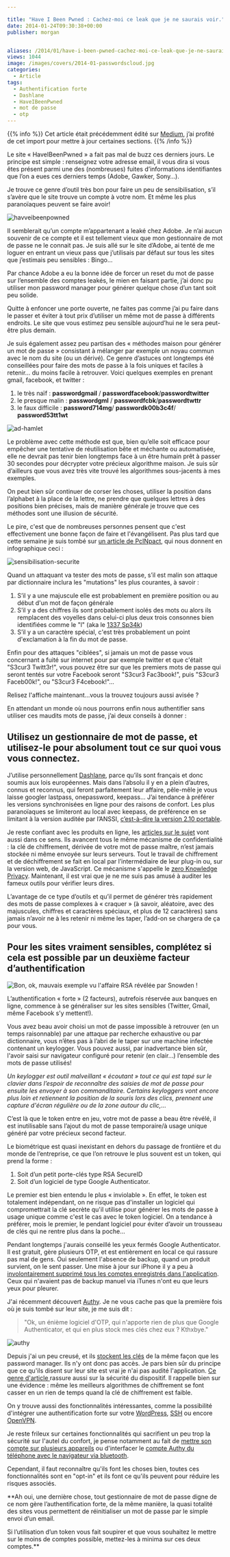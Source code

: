 ```yaml
---

title: "Have I Been Pwned : Cachez-moi ce leak que je ne saurais voir."
date: 2014-01-24T09:30:38+00:00
publisher: morgan


aliases: /2014/01/have-i-been-pwned-cachez-moi-ce-leak-que-je-ne-saurais-voir/
views: 1044
image: /images/covers/2014-01-passwordscloud.jpg
categories:
  - Article
tags:
  - Authentification forte
  - Dashlane
  - HaveIBeenPwned
  - mot de passe
  - otp
---
```


{{% info %}}
Cet article était précédemment édité sur [Medium](https://medium.com/le-comptoir-secu/99a298943f2c), j’ai profité de cet import pour mettre à jour certaines sections.
{{% /info %}}

Le site « HaveIBeenPwned » a fait pas mal de buzz ces derniers jours. Le principe est simple : renseignez votre adresse email, il vous dira si vous êtes présent parmi une des (nombreuses) fuites d’informations identifiantes que l’on a eues ces derniers temps (Adobe, Gawker, Sony…).

Je trouve ce genre d’outil très bon pour faire un peu de sensibilisation, s’il s’avère que le site trouve un compte à votre nom. Et même les plus paranoïaques peuvent se faire avoir!

![havveibeenpowned](/images/misc/2014-01-havveibeenpowned.jpg)

Il semblerait qu’un compte m’appartenant a leaké chez Adobe. Je n’ai aucun souvenir de ce compte et il est tellement vieux que mon gestionnaire de mot de passe ne le connait pas. Je suis allé sur le site d’Adobe, ai tenté de me loguer en entrant un vieux pass que j’utilisais par défaut sur tous les sites que j’estimais peu sensibles : Bingo…

Par chance Adobe a eu la bonne idée de forcer un reset du mot de passe sur l’ensemble des comptes leakés, le mien en faisant partie, j’ai donc pu utiliser mon password manager pour générer quelque chose d’un tant soit peu solide.

Quitte à enfoncer une porte ouverte, ne faites pas comme j’ai pu faire dans le passer et éviter à tout prix d’utiliser un même mot de passe à différents endroits. Le site que vous estimez peu sensible aujourd’hui ne le sera peut-être plus demain.

Je suis également assez peu partisan des « méthodes maison pour générer un mot de passe » consistant à mélanger par exemple un noyau commun avec le nom du site (ou un dérivé). Ce genre d’astuces ont longtemps été conseillées pour faire des mots de passe à la fois uniques et faciles à retenir… du moins facile à retrouver. Voici quelques exemples en prenant gmail, facebook, et twitter :

  1. le très naïf : **passwordgmail** / **passwordfacebook**/**passwordtwitter**
  2. le presque malin : **passwordgml** / **passwordfcbk**/**passwordtwttr**
  3. le faux difficile : **password714mg**/ **passwordk00b3c4f**/ **password53tt1wt**

![ad-hamlet](/images/misc/2014-01-ad-hamlet.jpg)

Le problème avec cette méthode est que, bien qu’elle soit efficace pour empêcher une tentative de réutilisation bête et méchante ou automatisée, elle ne devrait pas tenir bien longtemps face à un être humain prêt à passer 30 secondes pour décrypter votre précieux algorithme maison. Je suis sûr d’ailleurs que vous avez très vite trouvé les algorithmes sous-jacents à mes exemples.

On peut bien sûr continuer de corser les choses, utiliser la position dans l’alphabet à la place de la lettre, ne prendre que quelques lettres à des positions bien précises, mais de manière générale je trouve que ces méthodes sont une illusion de sécurité.

Le pire, c'est que de nombreuses personnes pensent que c'est effectivement une bonne façon de faire et l'évangélisent. Pas plus tard que cette semaine je suis tombé sur [un article de PcINpact](http://www.pcinpact.com/news/85439-les-25-pires-mots-passe-annee-histoire-se-repete-encore-et-toujours.htm), qui nous donnent en infographique ceci :

![sensibilisation-securite](/images/misc/2014-01-131904.jpg)

Quand un attaquant va tester des mots de passe, s’il est malin son attaque par dictionnaire inclura les "mutations" les plus courantes, à savoir :

  1. S’il y a une majuscule elle est probablement en première position ou au début d'un mot de façon générale
  2. S’il y a des chiffres ils sont probablement isolés des mots ou alors ils remplacent des voyelles dans celui-ci plus deux trois consonnes bien identifiées comme le "l" (aka le [1337 Sp34k](http://fr.wikipedia.org/wiki/Leet_speak))
  3. S’il y a un caractère spécial, c'est très probablement un point d'exclamation à la fin du mot de passe.

Enfin pour des attaques "ciblées", si jamais un mot de passe vous concernant a fuité sur internet pour par exemple twitter et que c'était "S3cur3 Twitt3r!", vous pouvez être sur que les premiers mots de passe qui seront tentés sur votre Facebook seront "S3cur3 Fac3book!", puis "S3cur3 Faceb00k!", ou "S3cur3 F4cebook!"...

Relisez l'affiche maintenant...vous la trouvez toujours aussi avisée ?

En attendant un monde où nous pourrons enfin nous authentifier sans utiliser ces maudits mots de passe, j’ai deux conseils à donner :

## Utilisez un gestionnaire de mot de passe, et utilisez-le pour absolument tout ce sur quoi vous vous connectez.

J’utilise personnellement [Dashlane](https://www.dashlane.com/fr/cs/3ba2769c), parce qu’ils sont français et donc soumis aux lois européennes. Mais dans l’absolu il y en a plein d’autres, connus et reconnus, qui feront parfaitement leur affaire, pêle-mêle je vous laisse googler lastpass, onepassword, keepass… J’ai tendance à préférer les versions synchronisées en ligne pour des raisons de confort. Les plus paranoïaques se limiteront au local avec keepass, de préférence en se limitant à la version auditée par l’ANSSI, [c’est-à-dire la version 2.10 portable](http://www.ssi.gouv.fr/fr/produits-et-prestataires/produits-certifies-cspn/certificat_cspn_2010_07.html).

Je reste confiant avec les produits en ligne, les [articles sur le sujet](http://www.techrepublic.com/blog/it-security/how-safe-are-online-password-managers/) vont aussi dans ce sens. Ils avancent tous le même mécanisme de confidentialité : la clé de chiffrement, dérivée de votre mot de passe maître, n’est jamais stockée ni même envoyée sur leurs serveurs. Tout le travail de chiffrement et de déchiffrement se fait en local par l’intermédiaire de leur plug-in ou, sur la version web, de JavaScript. Ce mécanisme s'appelle le  [zero Knowledge Privacy](http://zeroknowledgeprivacy.org/). Maintenant, il est vrai que je ne me suis pas amusé à auditer les fameux outils pour vérifier leurs dires.

L’avantage de ce type d’outils et qu’il permet de générer très rapidement des mots de passe complexes à « craquer » (à savoir, aléatoire, avec des majuscules, chiffres et caractères spéciaux, et plus de 12 caractères) sans jamais n’avoir ne à les retenir ni même les taper, l’add-on se chargera de ça pour vous.

## Pour les sites vraiment sensibles, complétez si cela est possible par un deuxième facteur d’authentification

![Bon, ok, mauvais exemple vu l'affaire RSA révélée par Snowden !](/images/misc/2013-12-SID700.gif)

L’authentification « forte » (2 facteurs), autrefois réservée aux banques en ligne, commence à se généraliser sur les sites sensibles (Twitter, Gmail, même Facebook s’y mettent!).

Vous avez beau avoir choisi un mot de passe impossible à retrouver (en un temps raisonnable) par une attaque par recherche exhaustive ou par dictionnaire, vous n’êtes pas à l’abri de le taper sur une machine infectée contenant un keylogger. Vous pouvez aussi, par inadvertance bien sûr, l'avoir saisi sur navigateur configuré pour retenir (en clair…) l’ensemble des mots de passe utilisés!

_Un keylogger est outil malveillant « écoutant » tout ce qui est tapé sur le clavier dans l’espoir de reconnaître des saisies de mot de passe pour ensuite les envoyer à son commanditaire. Certains keyloggers vont encore plus loin et retiennent la position de la souris lors des clics, prennent une capture d'écran régulière ou de la zone autour du clic,..._

C’est là que le token entre en jeu, votre mot de passe a beau être révélé, il est inutilisable sans l’ajout du mot de passe temporaire/à usage unique généré par votre précieux second facteur.

Le biométrique est quasi inexistant en dehors du passage de frontière et du monde de l’entreprise, ce que l’on retrouve le plus souvent est un token, qui prend la forme :

  1. Soit d’un petit porte-clés type RSA SecureID
  2. Soit d’un logiciel de type Google Authenticator.

Le premier est bien entendu le plus « inviolable ». En effet, le token est totalement indépendant, on ne risque pas d'installer un logiciel qui compromettrait la clé secrète qu'il utilise pour générer les mots de passe à usage unique comme c'est le cas avec le token logiciel. On a tendance à préférer, mois le premier, le pendant logiciel pour éviter d’avoir un trousseau de clés qui ne rentre plus dans la poche…

Pendant longtemps j'aurais conseillé les yeux fermés Google Authenticator. Il est gratuit, gère plusieurs OTP, et est entièrement en local ce qui rassure pas mal de gens. Oui seulement l'absence de backup, quand un produit survient, on le sent passer. Une mise à jour sur iPhone il y a peu à [involontairement supprimé tous les comptes enregistrés dans l'application](https://winauth.com/2013/09/04/iphone-google-authenticator-wipe-backup/). Ceux qui n'avaient pas de backup manuel via iTunes n'ont eu que leurs yeux pour pleurer.

J'ai récemment découvert [Authy](https://www.authy.com/). Je ne vous cache pas que la première fois où je suis tombé sur leur site, je me suis dit :

> "Ok, un énième logiciel d'OTP, qui n'apporte rien de plus que Google Authenticator, et qui en plus stock mes clés chez eux ? Kthxbye."

![authy](/images/misc/2013-12-authy.jpg)

Depuis j'ai un peu creusé, et ils [stockent les clés](http://blog.authy.com/backups) de la même façon que les password manager. Ils n'y ont donc pas accès. Je pars bien sûr du principe que ce qu'ils disent sur leur site est vrai je n'ai pas audité l'application. [Ce genre d'article ](http://shinynightmares.wordpress.com/2013/10/24/authy-cracking-encrypted-authenticator-backups/) rassure aussi sur la sécurité du dispositif. Il rappelle bien sur une évidence : même les meilleurs algorithmes de chiffrement se font casser en un rien de temps quand la clé de chiffrement est faible.

On y trouve aussi des fonctionnalités intéressantes, comme la possibilité d'intégrer une authentification forte sur votre [WordPress](http://blog.authy.com/wordpress), [SSH](http://blog.authy.com/two-factor-ssh-in-thirty-seconds) ou encore [OpenVPN](http://blog.authy.com/openvpn).

Je reste frileux sur certaines fonctionnalités qui sacrifient un peu trop la sécurité sur l'autel du confort, je pense notamment au fait de [mettre son compte sur plusieurs appareils](http://blog.authy.com/multi-device) ou d'interfacer le [compte Authy du téléphone avec le navigateur via bluetooth](http://vimeo.com/71272779).


Cependant, il faut reconnaître qu'ils font les choses bien, toutes ces fonctionnalités sont en "opt-in" et ils font ce qu'ils peuvent pour réduire les risques associés.

**Ah oui, une dernière chose, tout gestionnaire de mot de passe digne de ce nom gère l’authentification forte, de la même manière, la quasi totalité des sites vous permettent de réinitialiser un mot de passe par le simple envoi d’un email.

Si l’utilisation d’un token vous fait soupirer et que vous souhaitez le mettre sur le moins de comptes possible, mettez-les à minima sur ces deux comptes.**
